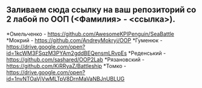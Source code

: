 ## Заливаем сюда ссылку на ваш репозиторий со 2 лабой по ООП (<Фамилия> - <ссылка>).

*Омельченко - https://github.com/AwesomeKPIPenguin/SeaBattle 
*Мокрий - https://github.com/AndreyMokryj/OOP
*Гуменюк - https://drive.google.com/open?id=1kcWM3FSqzM3PYAm2gddBEQensmLRvpEs
*Реденський - https://github.com/sashared/OOP2Lab
*Рязановский - https://github.com/KiRRyaZ/Battleship
*Томко - https://drive.google.com/open?id=1nvNTOaVjVwMLTpV8DrnMaVaNBJnUBLUG
